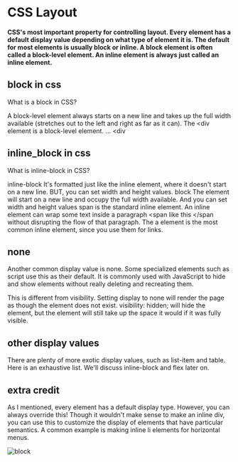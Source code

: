 # CSS Layout
**CSS's most important property for controlling layout.
Every element has a default display value depending on what type of element it is.
The default for most elements is usually block or inline. A block element is often called a block-level element.
An inline element is always just called an inline element.**

## block in css 

What is a block in CSS?

A block-level element always starts on a new line and takes up the full width available (stretches out to the left and right as far as it can).
The <div element is a block-level element. ... <div

## inline_block in css

What is inline-block in CSS?

inline-block It's formatted just like the inline element, where it doesn't start on a new line. BUT, you can set width and height values.
block The element will start on a new line and occupy the full width available. And you can set width and height values
span is the standard inline element. An inline element can wrap some text inside a paragraph <span like this </span without disrupting the flow of that paragraph.
The a element is the most common inline element, since you use them for links.

## none
Another common display value is none. Some specialized elements such as script use this as their default. It is commonly used with JavaScript to hide and show elements without really deleting and recreating them.

This is different from visibility. Setting display to none will render the page as though the element does not exist. visibility: hidden; will hide the element, but the element will still take up the space it would if it was fully visible.

## other display values
There are plenty of more exotic display values, such as list-item and table. Here is an exhaustive list. We'll discuss inline-block and flex later on.

## extra credit
As I mentioned, every element has a default display type. However, you can always override this! Though it wouldn't make sense to make an inline div, you can use this to customize the display of elements that have particular semantics. A common example is making inline li elements for horizontal menus.

![block](https://lh3.googleusercontent.com/proxy/DBwr63rfU6pWDUcJn2oymedjRQ-si-UV6DFfCDtt8rMKXfBzbVcGUr7BI9q1fo4a9fV_CltgjBhvrT3SPln-rh0kfyAUlvR_HW6iiSr6YsymmXoDnC8p2gXX3lcReoJEba5K4exsfq5JIb8upabAyTOEa-ZP)


